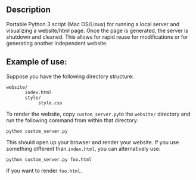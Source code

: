## Description
Portable Python 3 script (Mac OS/Linux) for running a local server and visualizing a website/html page. Once
the page is generated, the server is shutdown and cleaned. This allows for rapid reuse for modifications or for generating another independent
website.

## Example of use:
Suppose you have the following directory structure:
```
website/
       index.html
       style/
            style.css
```
To render the website, copy `custom_server.py`to the `website/` directory and run the following command
from within that directory:
```
python custom_server.py
```
This should open up your browser and render your website. If you use something different than `index.html`, you can
alternatively use:
```
python custom_server.py foo.html
```
If you want to render `foo.html`.
